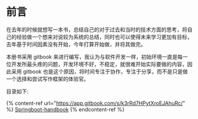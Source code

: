 # 前言

在去年的时候就想写一本书，总结自己的对于过去和当时的技术方面的思考，将自己的经验做一个想来对说较为系统的总结，同时也可以使得未来学习更加有目标，去年基于时间因素没有开始，今年打算开始做，并将其做完。

本册书采用 gitbook 来进行编写，我认为与软件开发一样，初始环境一直是每一位开发所最头疼的问题，开发环境不好，不稳定，就很难开始实际要做的内容，因此采用 gitbook 也是这个原因，将时间专注于协作，专注于分享，而不是只是做一个选择和尝试写作框架的体验官。

目录如下:

{% content-ref url="https://app.gitbook.com/s/k3rRd7HPytXroEJAhuRc/" %}
[Springboot-handbook](https://app.gitbook.com/s/k3rRd7HPytXroEJAhuRc/)
{% endcontent-ref %}
